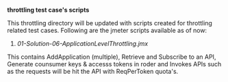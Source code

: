**throttling test case's scripts**

This throttling directory will be updated with scripts created for throttling related test cases.
Following are the jmeter scripts available as of now:

1. *01-Solution-06-ApplicationLevelThrottling.jmx*

  This contains AddApplication (multiple), Retrieve and Subscribe to an API, Generate counsumer keys & accesss tokens in roder and Invokes APIs such as the requests will be hit the API with ReqPerToken quota's.
  
